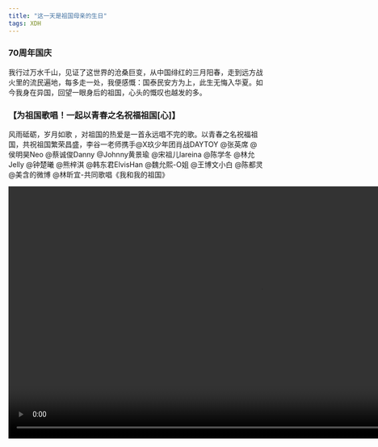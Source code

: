 ```yaml
---  
title: "这一天是祖国母亲的生日"  
tags: XDH    
---  
```

  
### 70周年国庆

我行过万水千山，见证了这世界的沧桑巨变，从中国绯红的三月阳春，走到远方战火里的流民遍地，每多走一处，我便感慨：国泰民安方为上，此生无悔入华夏。如今我身在异国，回望一眼身后的祖国，心头的慨叹也越发的多。

### 【为祖国歌唱！一起以青春之名祝福祖国[心]】

风雨砥砺，岁月如歌 ，对祖国的热爱是一首永远唱不完的歌。以青春之名祝福祖国，共祝祖国繁荣昌盛，李谷一老师携手@X玖少年团肖战DAYTOY @张英席 @侯明昊Neo @蔡诚俊Danny @Johnny黄景瑜 @宋祖儿lareina @陈学冬 @林允Jelly @钟楚曦 @熊梓淇 @韩东君ElvisHan @魏允熙-O姐 @王博文小白 @陈都灵 @美含的微博 @林昕宜-共同歌唱《我和我的祖国》

<video width="1000" controls="controls" autoplay="autoplay">
  <source src="http://wsqncdn.miaopai.com/stream/YNxtzCMOvSZUt7L~j6kS0jepGXqeE3axhSn0gw___32.mp4?ssig=e9bd64af51619ee3343f0059e036e1bb&time_stamp=1570108348933" type="video/mp4">
</video>